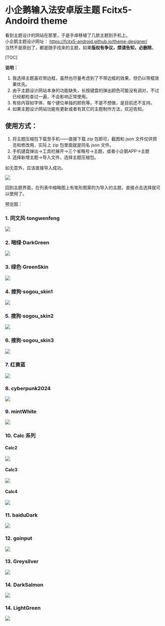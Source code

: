# 小企鹅输入法安卓版主题 Fcitx5-Andoird theme

看到主题设计的网站在那里，于是手痒移植了几款主题到手机上。  
小企鹅主题设计网址： https://fcitx5-android.github.io/theme-designer/  
当然不是原创了，都是随手找来的主题，如果**版权有争议，烦请告知，必删除**。

[TOC]

**说明：**
1. 我选择主题喜欢带边框，虽然也尽量考虑到了不带边框的效果，但仍以带框效果优先。  
2. 由于主题设计网站本身的功能缺失，长按键盘的弹出颜色可能没有调对，不过已经都检查过一遍，不会影响正常使用。
3. 有些内容如字体、每个键位单独的颜色等，不是不想做，是目前还不支持。
4. 如果主题设计网站功能有更新或者有其它的主题制作方法，欢迎告知。

## 使用方式：
1. 将主题压缩包下载至手机——直接下载 zip 包即可，截图和 json 文件仅供预览和修改用，实际上 zip 包里面就是同名 json 文件。
1. 手机键盘弹出→工具栏展开→三个省略号→主题，或者小企鹅APP→主题
2. 选择新增主题→导入文件，选择主题压缩包。

如无意外，应该直接导入成功。

![](Usage.png)

回到主题界面，在列表中缩略图上有笔形图案的为导入的主题，直接点击选择就可以使用了。

预览图：
### 1. 同文风·tongwenfeng

![](tongwenfeng.png)

### 2. 暗绿·DarkGreen

![](DarkGreen.png)

### 3. 绿色·GreenSkin

![](GreenSkin.png)

### 4. 搜狗·sogou_skin1

![](sogou_skin1.png)


### 5. 搜狗·sogou_skin2

![](sogou_skin2.png)

### 6. 搜狗·sogou_skin3

![](sogou_skin3.png)

### 7. 红黄蓝

![](红黄蓝.png)

### 8. cyberpunk2024

![](cyberpunk2024.png)

### 9. mintWhite

![](mintWhite.png)

### 10. Calc 系列

#### Calc2 

![](Calc2.png)

#### Calc3 

![](Calc3.png)

#### Calc4 

![](Calc4.png)

### 11. baiduDark

![](baiduDark.png)

### 12. goinput

![](GoInput.png)

### 13. Greysilver

![](GreySilver.png)

### 14. DarkSalmon

![](DarkSalmon.png)

### 14. LightGreen
![](LightGreen.png)
